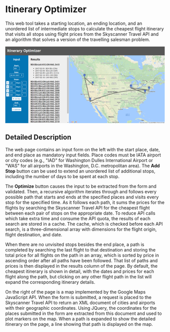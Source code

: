 # Itinerary Optimizer
This web tool takes a starting location, an ending location, and an unordered 
list of intermediate stops to calculate the cheapest flight itinerary that 
visits all stops using flight prices from the Skyscanner Travel API and an 
algorithm that solves a version of the travelling salesman problem. 

![Screenshot](./screenshot.PNG)

## Detailed Description
The web page contains an input form on the left with the start place, date, and 
end place as mandatory input fields. Place codes must be IATA airport or city 
codes (e.g., "IAD" for Washington Dulles International Airport or "WAS" for all 
airports in the Washington, D.C. metropolitan area). The **Add Stop** button can 
be used to extend an unordered list of additional stops, including the number of 
days to be spent at each stop. 

The **Optimize** button causes the input to be extracted from the form and 
validated. Then, a recursive algorithm iterates through and follows every 
possible path that starts and ends at the specified places and visits every stop 
for the specified time. As it follows each path, it sums the prices for the 
flights by searching the Skyscanner Travel API for the cheapest flight between 
each pair of stops on the appropriate date. To reduce API calls which take extra 
time and consume the API quota, the results of each search are stored in a 
cache. The cache, which is checked before each API search, is a 
three-dimensional array with dimensions for the flight origin, flight 
destination, and date. 

When there are no unvisited stops besides the end place, a path is completed by 
searching the last flight to that destination and storing the total price for 
all flights on the path in an array, which is sorted by price in ascending order 
after all paths have been followed. That list of paths and prices is then 
displayed in the results column of the page. By default, the cheapest itinerary 
is shown in detail, with the dates and prices for each flight along the path, 
but clicking on any other flight path in the list will expand the corresponding 
itinerary details. 

On the right of the page is a map implemented by the Google Maps JavaScript API. 
When the form is submitted, a request is placed to the Skyscanner Travel API to 
return an XML document of cities and airports with their geographic coordinates. 
Using JQuery, the coordinates for the places submitted in the form are extracted 
from this document and used to plot markers on the map. When a path is expanded 
to show the detailed itinerary on the page, a line showing that path is 
displayed on the map.
